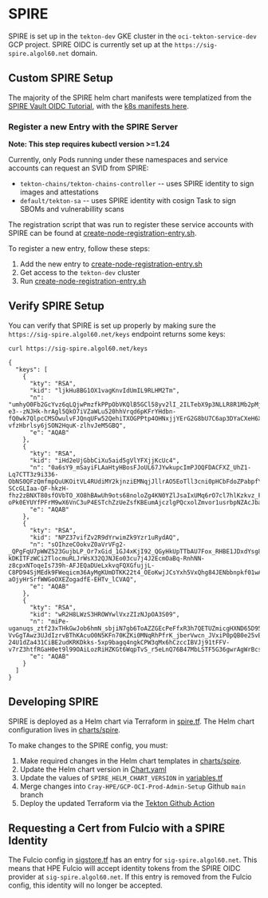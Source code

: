 # SPIRE

SPIRE is set up in the `tekton-dev` GKE cluster in the `oci-tekton-service-dev` GCP project.
SPIRE OIDC is currently set up at the `https://sig-spire.algol60.net` domain.

## Custom SPIRE Setup
The majority of the SPIRE helm chart manifests were templatized from the [SPIRE Vault OIDC Tutorial](https://spiffe.io/docs/latest/keyless/vault/readme/), with the [k8s manifests here](https://github.com/spiffe/spire-tutorials/tree/main/k8s/oidc-vault).


### Register a new Entry with the SPIRE Server
**Note: This step requires kubectl version >=1.24**

Currently, only Pods running under these namespaces and service accounts can request an SVID from SPIRE:
* `tekton-chains/tekton-chains-controller` -- uses SPIRE identity to sign images and attestations
* `default/tekton-sa` -- uses SPIRE identity with cosign Task to sign SBOMs and vulnerabillity scans

The registration script that was run to register these service accounts with SPIRE can be found at [create-node-registration-entry.sh](../charts/spire/create-node-registration-entry.sh).

To register a new entry, follow these steps:
1. Add the new entry to [create-node-registration-entry.sh](../charts/spire/create-node-registration-entry.sh)
1. Get access to the `tekton-dev` cluster
1. Run [create-node-registration-entry.sh](../charts/spire/create-node-registration-entry.sh)

## Verify SPIRE Setup
You can verify that SPIRE is set up properly by making sure the `https://sig-spire.algol60.net/keys` endpoint returns some keys:

```
curl https://sig-spire.algol60.net/keys

{
  "keys": [
    {
      "kty": "RSA",
      "kid": "ljkHu8BG1OX1vagKnvIdUmIL9RLHM2Tm",
      "n": "umhyO0Fb2GcYvz6qLQjwPmzfkPPpObVKQlB5GCl58yv2lI_2ILTebX9p3NLLR8R1Mb2pMj0LUKscJjwWPdh5Tzi1K-e3--zNJHk-hrAgl5QkO7iVZaWLu520hhVrqd6pKFrYHdbn-fQ0wk7QlpcCMSOwulvFJQnqUFw52QehiTXOGPPtp4OHNxjjYErG2G8bU7C6ap3DYaCXeH6XdZdBZgcDuHBJsf8U_IstPRx7lt3MbnzTetUeTZ4U8grzm42ybsjrwX3saRNK0stysFnxJxZXjOKVbUhIjKw2HrEnC7m1a66_ZO3T6f-vfzHbrlsy6jSON2HquK-zlhvJeM5GBQ",
      "e": "AQAB"
    },
    {
      "kty": "RSA",
      "kid": "iHd2eUjGbbCiXu5aid5gVlYFXjjKcUc4",
      "n": "0a6sY9_mSayiFLAaHtyHBosFJoUL67JYwkupcImPJOQFDACFXZ_UhZ1-Lq7CTT3z9i336-ObNS0QFzQmfmpQuUKOitVL4RUdiMY2kjnziEMNqjJllrAO5EoTll3cni0pHCbFdoZPabpfYKhUfH5ZrPDMKeWTzgVSbigtYU7q6b-SCcGLIaa-QF-hkzH-fhz2zBNXT80sfOVbTO_XO8hBAwUh9ots68noloZg4KN0YZlJsaIxUMq6rO7cl7hlKzkvz_F0H-oPk0EYUYfPFrM9wX6VnC3uP4ESTchZzUeZsfKBEumAjczlgPQcxolZmvor1usrbpNZAcJba7iU_4WB_Q",
      "e": "AQAB"
    },
    {
      "kty": "RSA",
      "kid": "NPZ37vifZv2R9dYrwimZk9Yzr1uRydAQ",
      "n": "sOIhzeCOokvZ0aVrVFg2-_QPgFqU7pWWZ523GujbLP_Or7xGid_1GJ4xKjI92_QGyHkUpTTbAU7Fox_RHBE1JDxdYsg8Tdx6t9g_-kDKITFzWCi2TlocmuRLJrWsX32QJNJEo03cu7j4J2EcmOaBq-RnhNN-z8cpxNToqeIs739h-AFJEQaDUeLxkvqFQXGfujjL-C8PD94SjMEdk9FWeqicm36AyMgKUmDTKK22t4_OEoKwjJCsYxh5VxQhg84JENbbnpkf01wAaP33nwKrmHiPZfcOwSwjCa8nrB7hhPFraSxAB7m-aOjyHrSrfWWGoOXEZogadfE-EHTv_lCVAQ",
      "e": "AQAB"
    },
    {
      "kty": "RSA",
      "kid": "wR2H8LWzS3HROWYwlVxzZIzNJpOA3S09",
      "n": "miPe-uganuqs_ztf23xTHkGwJob6hmN_sbjiN7gb6ToAZZGEcPeFfxR3h7QETUZmicgHXND65D95wjU2WGeuP-VvGgTAwz3UJdIzrvBThKAcuO0N5KFn70KZKi0MNqRhPfrK_jberVwcn_JVxiP0pQB0e25vBTazx2tc1botPpPdkqn4hmX-24U1dZa431CiBE2udKRKDkks-5xp9bagq4ngkCPW3qMx6hCzccIBVJj91tFFV-v7rZ3htfRGaH0et9l99OAiLozRiHZKGt6WqpTvS_r5eLnQ76B47MbLSTF5G36gwrAgWrBcsrcp8h9E_TRBtmaPKIFEZoDfv33OFw",
      "e": "AQAB"
    }
  ]
}
```

## Developing SPIRE

SPIRE is deployed as a Helm chart via Terraform in [spire.tf](../terraform/development/tekton/2-post-installation/spire.tf).
The Helm chart configuration lives in [charts/spire](../charts/spire/).

To make changes to the SPIRE config, you must:
1. Make required changes in the Helm chart templates in [charts/spire](../charts/spire/).
1. Update the Helm chart version in [Chart.yaml](../charts/spire/Chart.yaml)
1. Update the values of `SPIRE_HELM_CHART_VERSION` in [variables.tf](../terraform/development/tekton/2-post-installation/variables.tf)
1. Merge changes into `Cray-HPE/GCP-OCI-Prod-Admin-Setup` Github `main` branch
1. Deploy the updated Terraform via the [Tekton Github Action](https://github.com/Cray-HPE/GCP-OCI-Prod-Admin-Setup/actions/workflows/provision-tekton.yaml)

## Requesting a Cert from Fulcio with a SPIRE Identity
The Fulcio config in [sigstore.tf](../terraform/development/signer/3-sigstore-helm/sigstore.tf) has an entry for `sig-spire.algol60.net`.
This means that HPE Fulcio will accept identity tokens from the SPIRE OIDC provider at `sig-spire.algol60.net`.
If this entry is removed from the Fulcio config, this identity will no longer be accepted.
